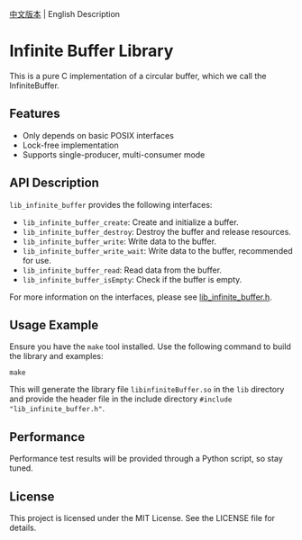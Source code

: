 [中文版本](README.md) | English Description

# Infinite Buffer Library

This is a pure C implementation of a circular buffer, which we call the InfiniteBuffer.

## Features

- Only depends on basic POSIX interfaces
- Lock-free implementation
- Supports single-producer, multi-consumer mode

## API Description

`lib_infinite_buffer` provides the following interfaces:

- `lib_infinite_buffer_create`: Create and initialize a buffer.
- `lib_infinite_buffer_destroy`: Destroy the buffer and release resources.
- `lib_infinite_buffer_write`: Write data to the buffer.
- `lib_infinite_buffer_write_wait`: Write data to the buffer, recommended for use.
- `lib_infinite_buffer_read`: Read data from the buffer.
- `lib_infinite_buffer_isEmpty`: Check if the buffer is empty.

For more information on the interfaces, please see [lib_infinite_buffer.h](include/lib_infinite_buffer.h).

## Usage Example

Ensure you have the `make` tool installed. Use the following command to build the library and examples:

```shell
make
```

This will generate the library file `libinfiniteBuffer.so` in the `lib` directory and provide the header file in the include directory `#include "lib_infinite_buffer.h"`.

## Performance

Performance test results will be provided through a Python script, so stay tuned.

## License

This project is licensed under the MIT License. See the LICENSE file for details.